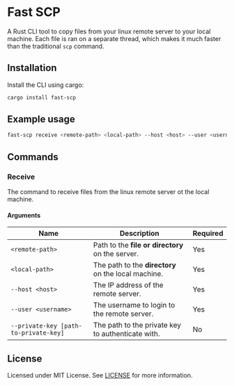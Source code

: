 # Fast SCP

A Rust CLI tool to copy files from your linux remote server to your local machine. Each file is ran on a separate thread, which makes it much faster than the traditional `scp` command.

## Installation

Install the CLI using cargo:

```bash
cargo install fast-scp
```

## Example usage

```bash
fast-scp receive <remote-path> <local-path> --host <host> --user <username> --private-key [path-to-private-key]
```

## Commands

### Receive

The command to receive files from the linux remote server ot the local machine.

#### Arguments

| Name                                  | Description                                         | Required |
| ------------------------------------- | --------------------------------------------------- | -------- |
| `<remote-path>`                       | Path to the **file or directory** on the server.    | Yes      |
| `<local-path>`                        | The path to the **directory** on the local machine. | Yes      |
| `--host <host>`                       | The IP address of the remote server.                | Yes      |
| `--user <username>`                   | The username to login to the remote server.         | Yes      |
| `--private-key [path-to-private-key]` | The path to the private key to authenticate with.   | No       |

## License

Licensed under MIT License. See [LICENSE](LICENSE) for more information.
